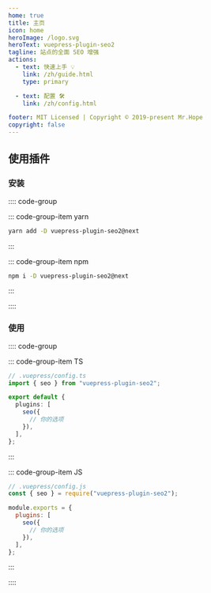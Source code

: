 ```yaml
---
home: true
title: 主页
icon: home
heroImage: /logo.svg
heroText: vuepress-plugin-seo2
tagline: 站点的全面 SEO 增强
actions:
  - text: 快速上手 💡
    link: /zh/guide.html
    type: primary

  - text: 配置 🛠
    link: /zh/config.html

footer: MIT Licensed | Copyright © 2019-present Mr.Hope
copyright: false
---
```


## 使用插件

### 安装

:::: code-group

::: code-group-item yarn

```bash
yarn add -D vuepress-plugin-seo2@next
```

:::

::: code-group-item npm

```bash
npm i -D vuepress-plugin-seo2@next
```

:::

::::

### 使用

:::: code-group

::: code-group-item TS

```ts
// .vuepress/config.ts
import { seo } from "vuepress-plugin-seo2";

export default {
  plugins: [
    seo({
      // 你的选项
    }),
  ],
};
```

:::

::: code-group-item JS

```js
// .vuepress/config.js
const { seo } = require("vuepress-plugin-seo2");

module.exports = {
  plugins: [
    seo({
      // 你的选项
    }),
  ],
};
```

:::

::::
